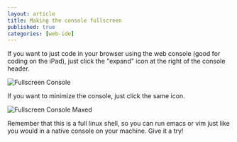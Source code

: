 ```yaml
---
layout: article
title: Making the console fullscreen
published: true
categories: [web-ide]
---
```


If you want to just code in your browser using the web console (good for coding on the iPad), just click the "expand" icon at the right of the console header.

![Fullscreen Console](https://raw.github.com/action-io/action-assets/master/support/screenshots/ide-fullscreen.png)

If you want to minimize the console, just click the same icon.

![Fullscreen Console Maxed](https://raw.github.com/action-io/action-assets/master/support/screenshots/ide-fullscreen-max.png)

<p class="note">Remember that this is a full linux shell, so you can run emacs or vim just like you would in a native console on your machine. Give it a try!</p>